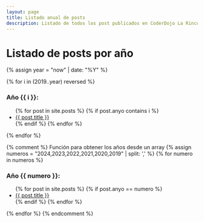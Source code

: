 ```yaml
---
layout: page
title: Listado anual de posts
description: Listado de todos los post publicados en CoderDojo La Rinconada, filtrados por año.
---
```

<h1 class="titulo">Listado de posts por año</h1>

<!-- <a class="boton-negro-verde" href="{{ site.baseurl }}/noticias/" alt="Enlace para volver al blog">Volver al blog</a> -->
<!-- Año actual -->
{% assign year = "now" | date: "%Y" %}
<!-- diferentes post por años -->
<div class="listado container">
{% for i in (2019..year) reversed %} 
  <h3>Año {{ i }}:</h3>
  <ul>
  {% for post in site.posts %}
   {% if post.anyo contains i %}
    <li><a href="{{ post.url }}">{{ post.title }}</a></li>
   {% endif %}
  {% endfor %}
 </ul>
{% endfor %}

</div>


{% comment %}
Función para obtener los años desde un array
{% assign numeros = "2024,2023,2022,2021,2020,2019" | split: ',' %}
{% for numero in numeros %} 
  <h3>Año {{ numero }}:</h3>
  <ul>
  {% for post in site.posts %}
    {% if post.anyo == numero %}
      <li><a href="{{ post.url }}">{{ post.title }}</a></li>
    {% endif %}
  {% endfor %}
  </ul>
{% endfor %}
{% endcomment %}



